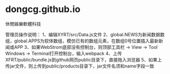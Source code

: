 # dongcg.github.io
休閒娛樂軟體科技

管理员操作说明：
1、编辑XYRT/src/Data.js文件
2、global.NEWS为新闻数据数组，global.APPS为软体数组，模仿已有的数组元素，在数组0号位置插入最新新闻或APP
3、如果WebStrom底部没有控制台，则顶部工具栏 -> View -> Tool Windows -> Terminal打开控制台，输入webpack
4、上传XFRT/public/bundle.js到github网页public目录下，直接拖入浏览器
5、如果上传jar文件，则上传到public/products目录下，jar文件名须和name字段一致
